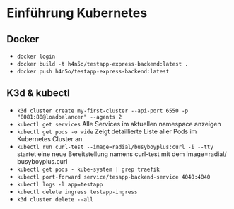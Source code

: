 # Einführung Kubernetes

## Docker

- `docker login`
- `docker build -t h4n5o/testapp-express-backend:latest .`
- `docker push h4n5o/testapp-express-backend:latest`

## K3d & kubectl

- `k3d cluster create my-first-cluster --api-port 6550 -p "8081:80@loadbalancer" --agents 2`
- `kubectl get services` Alle Services im aktuellen namespace anzeigen
- `kubectl get pods -o wide` Zeigt detaillierte Liste aller Pods im Kubernetes Cluster an.
- `kubectl run curl-test --image=radial/busyboyplus:curl -i --tty` startet eine neue Bereitstellung namens curl-test mit dem image=radial/ busyboyplus.curl
- `kubectl get pods - kube-system | grep traefik`
- `kubectl port-forward service/tesapp-backend-service 4040:4040`
- `kubectl logs -l app=testapp`
- `kubectl delete ingress testapp-ingress`
- `k3d cluster delete --all`
